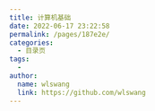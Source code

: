 ```yaml
---
title: 计算机基础
date: 2022-06-17 23:22:58
permalink: /pages/187e2e/
categories:
  - 目录页
tags:
  - 
author: 
  name: wlswang
  link: https://github.com/wlswang
---
```

